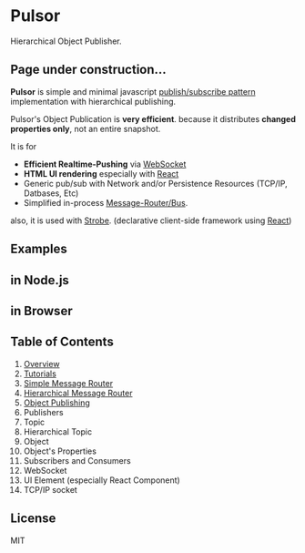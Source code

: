 # Pulsor

Hierarchical Object Publisher.


## Page under construction...


**Pulsor** is simple and minimal javascript [publish/subscribe pattern](https://en.wikipedia.org/wiki/Publish%E2%80%93subscribe_pattern) implementation with hierarchical publishing.

Pulsor's Object Publication is **very efficient**. because it distributes **changed properties only**, not an entire snapshot.

It is for
- **Efficient Realtime-Pushing** via [WebSocket]()
- **HTML UI rendering** especially with [React](https://facebook.github.io/react/)
- Generic pub/sub with Network and/or Persistence Resources (TCP/IP, Datbases, Etc)
- Simplified in-process [Message-Router/Bus]().

also, it is used with [Strobe](#). (declarative client-side framework using [React](https://facebook.github.io/react/))


## Examples

## in Node.js

## in Browser

## Table of Contents

1. [Overview](doc/overview.md)
1. [Tutorials](doc/tutorials.md)
  1.  [Simple Message Router](doc/tutorials.md#topic)
  1.  [Hierarchical Message Router](doc/tutorials.md#htopic)
  1.  [Object Publishing](doc/tutorials.md#object)
1. Publishers
  1.  Topic
  1.  Hierarchical Topic
  1.  Object
  1.  Object's Properties
1. Subscribers and Consumers
  1.  WebSocket
  1.  UI Element  (especially React Component)
  1.  TCP/IP socket

##  License

MIT

